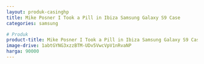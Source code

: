 ```yaml
---
layout: produk-casinghp
title: Mike Posner I Took a Pill in Ibiza Samsung Galaxy S9 Case
categories: samsung

# Produk
product-title: Mike Posner I Took a Pill in Ibiza Samsung Galaxy S9 Case
image-drive: 1abtGYNG3xzzBTM-UDv5VwcVpV1nRvaNP
harga: 90000
---
```

